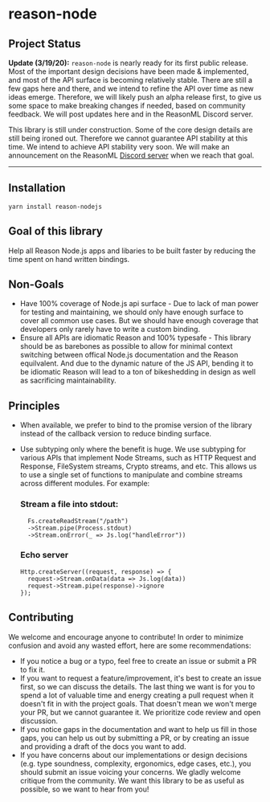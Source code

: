# reason-node

## Project Status

**Update (3/19/20):** `reason-node` is nearly ready for its first public release. Most of the important design decisions have been made & implemented, and most of the API surface is becoming relatively stable. There are still a few gaps here and there, and we intend to refine the API over time as new ideas emerge. Therefore, we will likely push an alpha release first, to give us some space to make breaking changes if needed, based on community feedback. We will post updates here and in the ReasonML Discord server.

This library is still under construction. Some of the core design details are still being ironed out. Therefore we cannot guarantee API stability at this time. We intend to achieve API stability very soon. We will make an announcement on the ReasonML [Discord server](https://discord.gg/7MgaPKW) when we reach that goal.

----

## Installation

```shell
yarn install reason-nodejs
```

## Goal of this library

Help all Reason Node.js apps and libaries to be built faster by reducing the time spent on hand written bindings.

## Non-Goals

- Have 100% coverage of Node.js api surface - Due to lack of man power for testing and maintaining, we should only have enough surface
  to cover all common use cases. But we should have enough coverage that developers only rarely have to write a custom binding. 
- Ensure all APIs are idiomatic Reason and 100% typesafe - This library should be as barebones as possible to allow for minimal context switching between offical Node.js documentation and the Reason equilvalent. And due to the dynamic nature of the JS API, bending it to be idiomatic Reason will lead to a ton of bikeshedding in design as well as sacrificing maintainability.

## Principles

- When available, we prefer to bind to the promise version of the library instead of the callback version to reduce binding surface.
- Use subtyping only where the benefit is huge. We use subtyping for various APIs that implement Node Streams, such as HTTP Request and Response, FileSystem streams, Crypto streams, and etc. This allows us to use a single set of functions to manipulate and combine streams across different modules. For example:

  ### Stream a file into stdout:

  ```reason
    Fs.createReadStream("/path")
    ->Stream.pipe(Process.stdout)
    ->Stream.onError(_ => Js.log("handleError"))
  ```
  ### Echo server

  ```reason
  Http.createServer((request, response) => {
    request->Stream.onData(data => Js.log(data))
    request->Stream.pipe(response)->ignore
  });
  ```

## Contributing

We welcome and encourage anyone to contribute! In order to minimize confusion and avoid any wasted effort, here are some recommendations:

- If you notice a bug or a typo, feel free to create an issue or submit a PR to fix it.
- If you want to request a feature/improvement, it's best to create an issue first, so we can discuss the details. The last thing we want is for you to spend a lot of valuable time and energy creating a pull request when it doesn't fit in with the project goals. That doesn't mean we won't merge your PR, but we cannot guarantee it. We prioritize code review and open discussion.
- If you notice gaps in the documentation and want to help us fill in those gaps, you can help us out by submitting a PR, or by creating an issue and providing a draft of the docs you want to add.
- If you have concerns about our implementations or design decisions (e.g. type soundness, complexity, ergonomics, edge cases, etc.), you should submit an issue voicing your concerns. We gladly welcome critique from the community. We want this library to be as useful as possible, so we want to hear from you!
